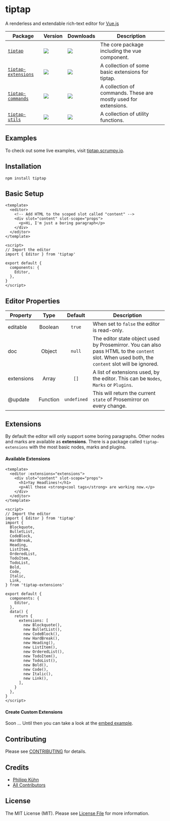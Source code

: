 # tiptap
A renderless and extendable rich-text editor for [Vue.js](https://github.com/vuejs/vue)

| **Package** | **Version** | **Downloads** | **Description** |
| - | - | - | - |
| [`tiptap`](https://github.com/heyscrumpy/tiptap/tree/master/packages/tiptap) | [![](https://img.shields.io/npm/v/tiptap.svg?maxAge=2592000&label=version&colorB=000000)](https://www.npmjs.com/package/tiptap) | [![](https://img.shields.io/npm/dm/tiptap.svg?colorB=000000)](https://npmcharts.com/compare/tiptap?minimal=true) | The core package including the vue component. |
| [`tiptap-extensions`](https://github.com/heyscrumpy/tiptap/tree/master/packages/tiptap-extensions) | [![](https://img.shields.io/npm/v/tiptap-extensions.svg?maxAge=2592000&label=version&colorB=000000)](https://www.npmjs.com/package/tiptap-extensions) | [![](https://img.shields.io/npm/dm/tiptap-extensions.svg?colorB=000000)](https://npmcharts.com/compare/tiptap-extensions?minimal=true) | A collection of some basic extensions for tiptap. |
| [`tiptap-commands`](https://github.com/heyscrumpy/tiptap/tree/master/packages/tiptap-commands) | [![](https://img.shields.io/npm/v/tiptap-commands.svg?maxAge=2592000&label=version&colorB=000000)](https://www.npmjs.com/package/tiptap-commands) | [![](https://img.shields.io/npm/dm/tiptap-commands.svg?colorB=000000)](https://npmcharts.com/compare/tiptap-commands?minimal=true) | A collection of commands. These are mostly used for extensions. |
| [`tiptap-utils`](https://github.com/heyscrumpy/tiptap/tree/master/packages/tiptap-utils) | [![](https://img.shields.io/npm/v/tiptap-utils.svg?maxAge=2592000&label=version&colorB=000000)](https://www.npmjs.com/package/tiptap-utils) | [![](https://img.shields.io/npm/dm/tiptap-utils.svg?colorB=000000)](https://npmcharts.com/compare/tiptap-utils?minimal=true) | A collection of utility functions. |

## Examples
To check out some live examples, visit [tiptap.scrumpy.io](https://tiptap.scrumpy.io/).

## Installation
```
npm install tiptap
```

## Basic Setup
```vue
<template>
  <editor>
    <!-- Add HTML to the scoped slot called "content" -->
    <div slot="content" slot-scope="props">
      <p>Hi, I'm just a boring paragraph</p>
    </div>
  </editor>
</template>

<script>
// Import the editor
import { Editor } from 'tiptap'

export default {
  components: {
    Editor,
  },
}
</script>
```

## Editor Properties

| Property | Type | Default | Description |
| - | :-: | :-: | - | 
| editable | Boolean | `true` | When set to `false` the editor is read-only. |
| doc | Object | `null` | The editor state object used by Prosemirror. You can also pass HTML to the `content` slot. When used both, the `content` slot will be ignored. |
| extensions | Array | `[]` | A list of extensions used, by the editor. This can be `Nodes`, `Marks` or `Plugins`. |
| @update | Function | `undefined` | This will return the current `state` of Prosemirror on every change. |

## Extensions

By default the editor will only support some boring paragraphs. Other nodes and marks are available as **extensions**. There is a package called `tiptap-extensions` with the most basic nodes, marks and plugins.

#### Available Extensions 

```vue
<template>
  <editor :extensions="extensions">
    <div slot="content" slot-scope="props">
      <h1>Yay Headlines!</h1>
      <p>All these <strong>cool tags</strong> are working now.</p>
    </div>
  </editor>
</template>

<script>
// Import the editor
import { Editor } from 'tiptap'
import {
  Blockquote,
  BulletList,
  CodeBlock,
  HardBreak,
  Heading,
  ListItem,
  OrderedList,
  TodoItem,
  TodoList,
  Bold,
  Code,
  Italic,
  Link,
} from 'tiptap-extensions'

export default {
  components: {
    Editor,
  },
  data() {
    return {
      extensions: [
        new Blockquote(),
        new BulletList(),
        new CodeBlock(),
        new HardBreak(),
        new Heading(),
        new ListItem(),
        new OrderedList(),
        new TodoItem(),
        new TodoList(),
        new Bold(),
        new Code(),
        new Italic(),
        new Link(),
      ],
    }
  },
}
</script>
```

#### Create Custom Extensions 

Soon …
Until then you can take a look at the [embed example](https://github.com/heyscrumpy/tiptap/tree/master/examples/Components/Routes/Embeds).

## Contributing

Please see [CONTRIBUTING](CONTRIBUTING.md) for details.

## Credits

- [Philipp Kühn](https://github.com/philippkuehn)
- [All Contributors](../../contributors)

## License

The MIT License (MIT). Please see [License File](LICENSE.md) for more information.
